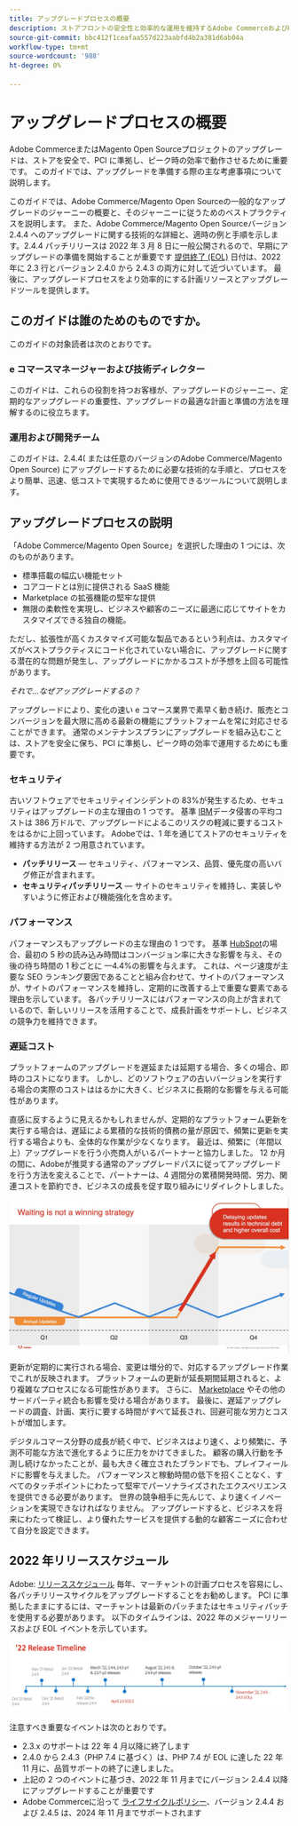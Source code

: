 ```yaml
---
title: アップグレードプロセスの概要
description: ストアフロントの安全性と効率的な運用を維持するAdobe CommerceおよびMagento Open Sourceプロジェクトのアップグレード方法について説明します。
source-git-commit: bbc412f1ceafaa557d223aabfd4b2a381d6ab04a
workflow-type: tm+mt
source-wordcount: '988'
ht-degree: 0%

---
```



# アップグレードプロセスの概要

Adobe CommerceまたはMagento Open Sourceプロジェクトのアップグレードは、ストアを安全で、PCI に準拠し、ピーク時の効率で動作させるために重要です。 このガイドでは、アップグレードを準備する際の主な考慮事項について説明します。

このガイドでは、Adobe Commerce/Magento Open Sourceの一般的なアップグレードのジャーニーの概要と、そのジャーニーに従うためのベストプラクティスを説明します。 また、Adobe Commerce/Magento Open Sourceバージョン 2.4.4 へのアップグレードに関する技術的な詳細と、適時の例と手順を示します。2.4.4 パッチリリースは 2022 年 3 月 8 日に一般公開されるので、早期にアップグレードの準備を開始することが重要です [提供終了 (EOL)](https://devdocs.magento.com/release/lifecycle-policy.html) 日付は、2022 年に 2.3 行とバージョン 2.4.0 から 2.4.3 の両方に対して近づいています。 最後に、アップグレードプロセスをより効率的にする計画リソースとアップグレードツールを提供します。

## このガイドは誰のためのものですか。

このガイドの対象読者は次のとおりです。

### e コマースマネージャーおよび技術ディレクター

このガイドは、これらの役割を持つお客様が、アップグレードのジャーニー、定期的なアップグレードの重要性、アップグレードの最適な計画と準備の方法を理解するのに役立ちます。

### 運用および開発チーム

このガイドは、2.4.4( または任意のバージョンのAdobe Commerce/Magento Open Source) にアップグレードするために必要な技術的な手順と、プロセスをより簡単、迅速、低コストで実現するために使用できるツールについて説明します。

## アップグレードプロセスの説明

「Adobe Commerce/Magento Open Source」を選択した理由の 1 つには、次のものがあります。

- 標準搭載の幅広い機能セット
- コアコードとは別に提供される SaaS 機能
- Marketplace の拡張機能の堅牢な提供
- 無限の柔軟性を実現し、ビジネスや顧客のニーズに最適に応じてサイトをカスタマイズできる独自の機能。

ただし、拡張性が高くカスタマイズ可能な製品であるという利点は、カスタマイズがベストプラクティスにコード化されていない場合に、アップグレードに関する潜在的な問題が発生し、アップグレードにかかるコストが予想を上回る可能性があります。

_それで…なぜアップグレードするの？_

アップグレードにより、変化の速い e コマース業界で素早く動き続け、販売とコンバージョンを最大限に高める最新の機能にプラットフォームを常に対応させることができます。 通常のメンテナンスプランにアップグレードを組み込むことは、ストアを安全に保ち、PCI に準拠し、ピーク時の効率で運用するためにも重要です。

### セキュリティ

古いソフトウェアでセキュリティインシデントの 83%が発生するため、セキュリティはアップグレードの主な理由の 1 つです。 基準 [IBM](https://www.ibm.com/security/data-breach)データ侵害の平均コストは 386 万ドルで、アップグレードによるこのリスクの軽減に要するコストをはるかに上回っています。 Adobeでは、1 年を通じてストアのセキュリティを維持する方法が 2 つ用意されています。

- **パッチリリース** — セキュリティ、パフォーマンス、品質、優先度の高いバグ修正が含まれます。
- **セキュリティパッチリリース** — サイトのセキュリティを維持し、実装しやすいように修正および機能強化を含めます。

### パフォーマンス

パフォーマンスもアップグレードの主な理由の 1 つです。 基準 [HubSpot](https://blog.hubspot.com/marketing/page-load-time-conversion-rates)の場合、最初の 5 秒の読み込み時間はコンバージョン率に大きな影響を与え、その後の待ち時間の 1 秒ごとに —4.4%の影響を与えます。 これは、ページ速度が主要な SEO ランキング要因であることと組み合わせて、サイトのパフォーマンスが、サイトのパフォーマンスを維持し、定期的に改善する上で重要な要素である理由を示しています。 各パッチリリースにはパフォーマンスの向上が含まれているので、新しいリリースを活用することで、成長計画をサポートし、ビジネスの競争力を維持できます。

### 遅延コスト

プラットフォームのアップグレードを遅延または延期する場合、多くの場合、即時のコストになります。 しかし、どのソフトウェアの古いバージョンを実行する場合の実際のコストははるかに大きく、ビジネスに長期的な影響を与える可能性があります。

直感に反するように見えるかもしれませんが、定期的なプラットフォーム更新を実行する場合は、遅延による累積的な技術的債務の量が原因で、頻繁に更新を実行する場合よりも、全体的な作業が少なくなります。 最近は、頻繁に（年間以上）アップグレードを行う小売商人がいるパートナーと協力しました。 12 か月の間に、Adobeが推奨する通常のアップグレードパスに従ってアップグレードを行う方法を変えることで、パートナーは、4 週間分の累積開発時間、労力、関連コストを節約でき、ビジネスの成長を促す取り組みにリダイレクトしました。

![](../assets/upgrade-guide/waiting-is-not-a-winning-strategy.jpg)

更新が定期的に実行される場合、変更は増分的で、対応するアップグレード作業でこれが反映されます。 プラットフォームの更新が延長期間延期されると、より複雑なプロセスになる可能性があります。 さらに、 [Marketplace](https://marketplace.magento.com/) やその他のサードパーティ統合も影響を受ける場合があります。 最後に、遅延アップグレードの調査、計画、実行に要する時間がすべて延長され、回避可能な労力とコストが増加します。

デジタルコマース分野の成長が続く中で、ビジネスはより速く、より頻繁に、予測不可能な方法で進化するように圧力をかけてきました。 顧客の購入行動を予測し続けなかったことが、最も大きく確立されたブランドでも、プレイフィールドに影響を与えました。 パフォーマンスと稼動時間の低下を招くことなく、すべてのタッチポイントにわたって堅牢でパーソナライズされたエクスペリエンスを提供できる必要があります。 世界の競争相手に先んじて、より速くイノベーションを実現できなければなりません。 アップグレードすると、ビジネスを将来にわたって検証し、より優れたサービスを提供する動的な顧客ニーズに合わせて自分を設定できます。

## 2022 年リリーススケジュール

Adobe: [リリーススケジュール](https://devdocs.magento.com/release/) 毎年、マーチャントの計画プロセスを容易にし、各パッチリリースサイクルをアップグレードすることをお勧めします。 PCI に準拠したままにするには、マーチャントは最新のパッチまたはセキュリティパッチを使用する必要があります。 以下のタイムラインは、2022 年のメジャーリリースおよび EOL イベントを示しています。

![](../assets/upgrade-guide/2022-release-timeline.svg)

注意すべき重要なイベントは次のとおりです。

- 2.3.x のサポートは 22 年 4 月以降に終了します
- 2.4.0 から 2.4.3（PHP 7.4 に基づく）は、PHP 7.4 が EOL に達した 22 年 11 月に、品質サポートの終了に達しました。
- 上記の 2 つのイベントに基づき、2022 年 11 月までにバージョン 2.4.4 以降にアップグレードすることが重要です
- Adobe Commerceに沿って [ライフサイクルポリシー](https://devdocs.magento.com/release/lifecycle-policy.html)、バージョン 2.4.4 および 2.4.5 は、2024 年 11 月までサポートされます
